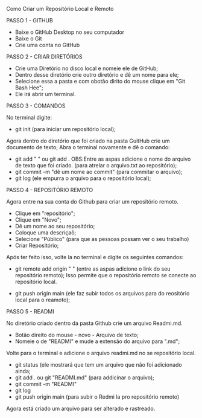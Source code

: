Como Criar um Repositório Local e Remoto

PASSO 1 - GITHUB

- Baixe o GitHub Desktop no seu computador
- Baixe o Git
- Crie uma conta no GitHub

PASSO 2 - CRIAR DIRETÓRIOS

- Crie uma Diretório no disco local e nomeie ele de GitHub;
- Dentro desse diretório crie outro diretório e dê um nome para ele;
- Selecione essa a pasta e com obotão dirito do mouse clique em "Git Bash Hee";
- Ele irá abrir um terminal.

PASSO 3 - COMANDOS

No terminal digite:
- git init (para iniciar um repositório local);

Agora dentro do diretório que foi criado na pasta GuitHub crie um documento de texto;
Abra o terminal novamente e dê o comando:

- git add " " ou git add . OBS:Entre as aspas adicione o nome do arquivo de texto que foi criado. (para atrelar o arquivo.txt ao repositório);
- git commit -m "dê um nome ao commit" (para commitar o arquivo);
- git log (ele empurra o arquivo para o repositório local);

PASSO 4 - REPOSITÓRIO REMOTO

Agora entre na sua conta do Github para criar um repositório remoto.
- Clique em "repositório";
- Clique em "Novo";
- Dê um nome ao seu repositório;
- Coloque uma descriçaõ;
- Selecione "Público" (para que as pessoas possam ver o seu trabalho)
- Criar Repositório;

Após ter feito isso, volte la no terminal e digite os seguintes comandos:

- git remote add origin " " (entre as aspas adicione o link do seu repositório remoto);
Isso permite que o repositório remoto se conecte ao repositório local.

- git push origin main (ele faz subir todos os arquivos para do reositório local para o reamoto);

PASSO 5 - READMI

No diretório criado dentro da pasta Github crie um arquivo Readmi.md.
- Botão direito do mouse - novo - Arquivo de  texto;
- Nomeie o de "READMI" e mude a extensão do arquivo para ".md";

Volte para o terminal e adicione o arquivo readmi.md no se repositório local.
- git status (ele mostrará que tem um arquivo que não foi adicionado ainda;
- git add . ou git "READMI.md" (para addicinar o arquivo);
- git commit -m "READMI"
- git log
- git push origin main (para subir o Redmi la pro repositório remoto)

Agora está criado um arquivo para ser alterado e rastreado.
